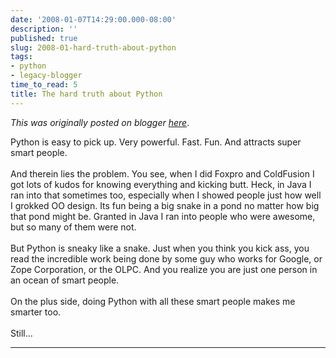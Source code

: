 ```yaml
---
date: '2008-01-07T14:29:00.000-08:00'
description: ''
published: true
slug: 2008-01-hard-truth-about-python
tags:
- python
- legacy-blogger
time_to_read: 5
title: The hard truth about Python
---
```


*This was originally posted on blogger [here](https://pydanny.blogspot.com/2008/01/hard-truth-about-python.html)*.

Python is easy to pick up.  Very powerful.  Fast.  Fun.  And attracts super smart people.<br /><br />And therein lies the problem.  You see, when I did Foxpro and ColdFusion I got lots of kudos for knowing everything and kicking butt.  Heck, in Java I ran into that sometimes too, especially when I showed people just how well I grokked OO design.  Its fun being a big snake in a pond no matter how big that pond might be.  Granted in Java I ran into people who were awesome, but so many of them were not.<br /><br />But Python is sneaky like a snake.  Just when you think you kick ass, you read the incredible work being done by some guy who works for Google, or Zope Corporation, or the OLPC.  And you realize you are just one person in an ocean of smart people.<br /><br />On the plus side, doing Python with all these smart people makes me smarter too.<br /><br />Still...

---

